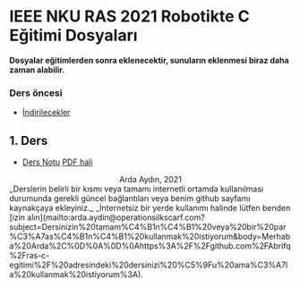 # IEEE NKU RAS 2021 Robotikte C Eğitimi Dosyaları

**Dosyalar eğitimlerden sonra eklenecektir, sunuların eklenmesi biraz daha zaman alabilir.**

### Ders öncesi
- [İndirilecekler](./Indirilecekler.md)

## 1. Ders
- [Ders Notu](./Ders-1.md)
  [PDF hali](./Ders-1.pdf)


<center> Arda Aydın, 2021</center>
_Derslerin belirli bir kısmı veya tamamı internetli ortamda kullanılması durumunda gerekli güncel bağlantıları veya benim github sayfamı kaynakçaya ekleyiniz._
_İnternetsiz bir yerde kullanımı halinde lütfen benden [izin alın](mailto:arda.aydin@operationsilkscarf.com?subject=Dersinizin%20tamam%C4%B1n%C4%B1%20veya%20bir%20par%C3%A7as%C4%B1n%C4%B1%20kullanmak%20istiyorum&body=Merhaba%20Arda%2C%0D%0A%0D%0Ahttps%3A%2F%2Fgithub.com%2FAbrifq%2Fras-c-egitimi%2F%20adresindeki%20dersinizi%20%C5%9Fu%20ama%C3%A7la%20kullanmak%20istiyorum%3A).

